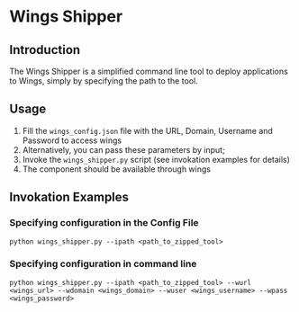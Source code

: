 # Wings Shipper
## Introduction
The Wings Shipper is a simplified command line tool to deploy applications to Wings, simply by specifying the path to the tool.

## Usage
1. Fill the `wings_config.json` file with the URL, Domain, Username and Password to access wings
2. Alternatively, you can pass these parameters by input;
3. Invoke the `wings_shipper.py` script (see invokation examples for details)
4. The component should be available through wings

## Invokation Examples
### Specifying configuration in the Config File
`python wings_shipper.py --ipath <path_to_zipped_tool>`

### Specifying configuration in command line
`python wings_shipper.py --ipath <path_to_zipped_tool> --wurl <wings_url> --wdomain <wings_domain> --wuser <wings_username> --wpass <wings_password>`